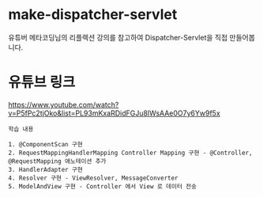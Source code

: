 # make-dispatcher-servlet
유튜버 메타코딩님의 리플렉션 강의를 참고하여 Dispatcher-Servlet을 직접 만들어봅니다.

# 유튜브 링크
https://www.youtube.com/watch?v=P5fPc2tjOko&list=PL93mKxaRDidFGJu8IWsAAe0O7y6Yw9f5x

```
학습 내용

1. @ComponentScan 구현
2. RequestMappingHandlerMapping Controller Mapping 구현 - @Controller, @RequestMapping 애노테이션 추가
3. HandlerAdapter 구현
4. Resolver 구현 - ViewResolver, MessageConverter
5. ModelAndView 구현 - Controller 에서 View 로 데이터 전송
```